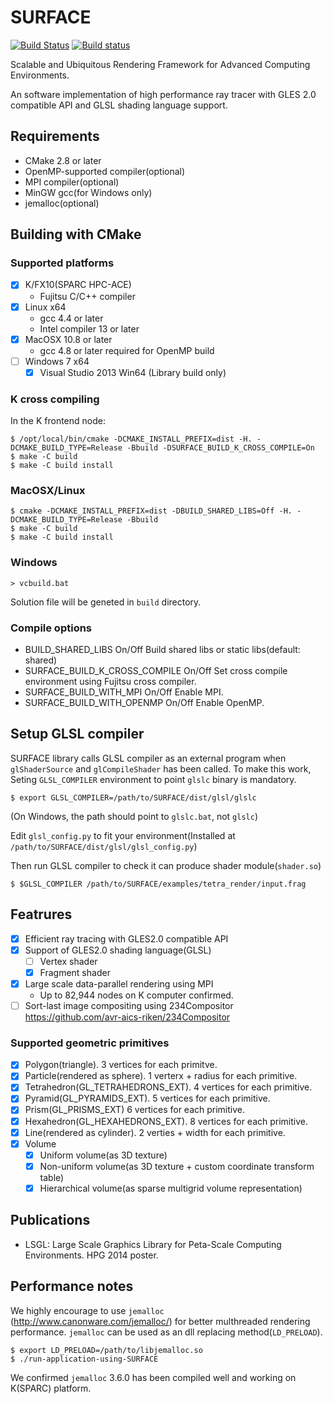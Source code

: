 # SURFACE

[![Build Status](https://travis-ci.org/avr-aics-riken/SURFACE.svg?branch=master)](https://travis-ci.org/avr-aics-riken/SURFACE)
[![Build status](https://ci.appveyor.com/api/projects/status/nul06j994uk5pe9u?svg=true)](https://ci.appveyor.com/project/syoyo/surface)

Scalable and Ubiquitous Rendering Framework for Advanced Computing Environments.

An software implementation of high performance ray tracer with GLES 2.0 compatible API and GLSL shading language support.

## Requirements

* CMake 2.8 or later
* OpenMP-supported compiler(optional)
* MPI compiler(optional)
* MinGW gcc(for Windows only)
* jemalloc(optional)

## Building with CMake

### Supported platforms

* [x] K/FX10(SPARC HPC-ACE)
  * Fujitsu C/C++ compiler
* [x] Linux x64
  * gcc 4.4 or later
  * Intel compiler 13 or later
* [x] MacOSX 10.8 or later
  * gcc 4.8 or later required for OpenMP build
* [ ] Windows 7 x64
  * [x] Visual Studio 2013 Win64 (Library build only)

### K cross compiling 

In the K frontend node:

    $ /opt/local/bin/cmake -DCMAKE_INSTALL_PREFIX=dist -H. -DCMAKE_BUILD_TYPE=Release -Bbuild -DSURFACE_BUILD_K_CROSS_COMPILE=On
    $ make -C build
    $ make -C build install

### MacOSX/Linux 

    $ cmake -DCMAKE_INSTALL_PREFIX=dist -DBUILD_SHARED_LIBS=Off -H. -DCMAKE_BUILD_TYPE=Release -Bbuild
    $ make -C build
    $ make -C build install

### Windows 

    > vcbuild.bat

Solution file will be geneted in `build` directory.

### Compile options

* BUILD_SHARED_LIBS On/Off Build shared libs or static libs(default: shared)
* SURFACE_BUILD_K_CROSS_COMPILE On/Off Set cross compile environment using Fujitsu cross compiler.
* SURFACE_BUILD_WITH_MPI On/Off Enable MPI.
* SURFACE_BUILD_WITH_OPENMP On/Off Enable OpenMP.

## Setup GLSL compiler

SURFACE library calls GLSL compiler as an external program when `glShaderSource` and `glCompileShader` has been called. To make this work, Seting `GLSL_COMPILER` environment to point `glslc` binary is mandatory.

    $ export GLSL_COMPILER=/path/to/SURFACE/dist/glsl/glslc

(On Windows, the path should point to `glslc.bat`, not `glslc`)

Edit `glsl_config.py` to fit your environment(Installed at `/path/to/SURFACE/dist/glsl/glsl_config.py`)

Then run GLSL compiler to check it can produce shader module(`shader.so`)

    $ $GLSL_COMPILER /path/to/SURFACE/examples/tetra_render/input.frag 

## Featrures

* [x] Efficient ray tracing with GLES2.0 compatible API 
* [x] Support of GLES2.0 shading language(GLSL)
  * [ ] Vertex shader
  * [x] Fragment shader
* [x] Large scale data-parallel rendering using MPI
  * Up to 82,944 nodes on K computer confirmed.
* [ ] Sort-last image compositing using 234Compositor https://github.com/avr-aics-riken/234Compositor

### Supported geometric primitives

* [x] Polygon(triangle). 3 vertices for each primitve.
* [x] Particle(rendered as sphere). 1 verterx + radius for each primitive.
* [x] Tetrahedron(GL_TETRAHEDRONS_EXT). 4 vertices for each primitive.
* [x] Pyramid(GL_PYRAMIDS_EXT). 5 vertices for each primitive.
* [x] Prism(GL_PRISMS_EXT) 6 vertices for each primitive.
* [x] Hexahedron(GL_HEXAHEDRONS_EXT). 8 vertices for each primitive.
* [x] Line(rendered as cylinder). 2 verties + width for each primitive.
* [x] Volume
  * [x] Uniform volume(as 3D texture)
  * [x] Non-uniform volume(as 3D texture + custom coordinate transform table)
  * [x] Hierarchical volume(as sparse multigrid volume representation)

## Publications

* LSGL: Large Scale Graphics Library for Peta-Scale Computing Environments. HPG 2014 poster.

## Performance notes

We highly encourage to use `jemalloc` (http://www.canonware.com/jemalloc/) for better multhreaded rendering performance.
`jemalloc` can be used as an dll replacing method(`LD_PRELOAD`).

    $ export LD_PRELOAD=/path/to/libjemalloc.so
    $ ./run-application-using-SURFACE

We confirmed `jemalloc` 3.6.0 has been compiled well and working on K(SPARC) platform.
